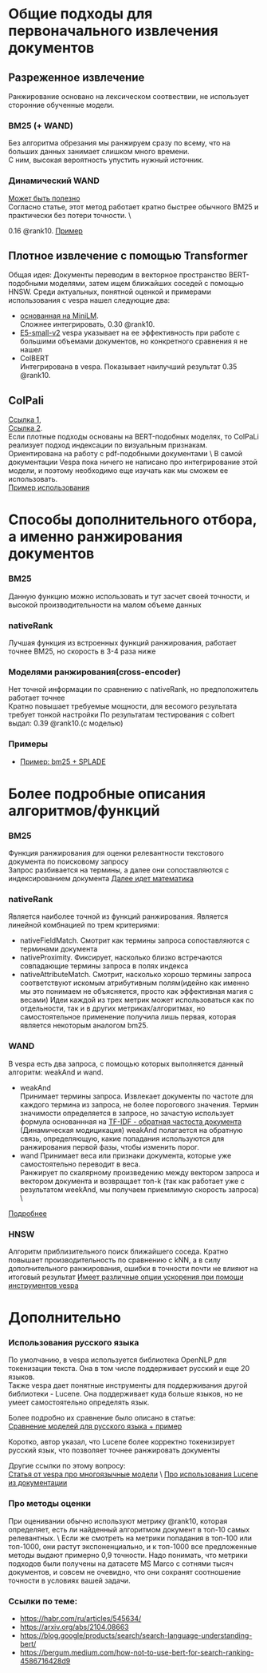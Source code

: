 # Общие подходы для первоначального извлечения документов
## Разреженное извлечение
Ранжирование основано на лексическом соотвествии, не использует сторонние обученные модели.
### BM25 (+ WAND) 
Без алгоритма обрезания мы ранжируем сразу по всему, что на больших данных занимает слишком много времени. \
С ним, высокая вероятность упустить нужный источник.
### Динамический WAND
[Может быть полезно](https://www.researchgate.net/publication/221613425_Efficient_query_evaluation_using_a_two-level_retrieval_process)\
Согласно статье, этот метод работает кратно быстрее обычного BM25 и практически без потери точности. \ 

0.16 @rank10.
[Пример](https://github.com/vespa-engine/sample-apps/tree/master/transformers)
## Плотное извлечение с помощью Transformer
Общая идея: Документы переводим в векторное пространство BERT-подобными моделями, 
затем ищем ближайших соседей с помощью HNSW.
Среди актуальных, понятной оценкой и примерами использования с vespa нашел следующие два:
- [основанная на MiniLM](https://huggingface.co/sentence-transformers/msmarco-MiniLM-L-6-v3). \
    Сложнее интегрировать, 0.30 @rank10.
- [E5-small-v2](https://huggingface.co/intfloat/e5-small-v2)
    vespa указывает на ее эффективность при работе с большими объемами документов, но конкретного сравнения я не нашел
- ColBERT \
    Интегрирована в vespa. Показывает наилучший результат 0.35 @rank10.

## ColPali
[Ссылка 1](https://blog.vespa.ai/the-rise-of-vision-driven-document-retrieval-for-rag/),\
[Ссылка 2](https://medium.com/the-ai-forum/implement-multimodal-rag-with-colpali-and-vision-language-model-groq-llava-and-qwen2-vl-5c113b8c08fd). \
Если плотные подходы основаны на BERT-подобных моделях, то ColPaLi реализует подход индексации по визуальным признакам. \
Ориентирована на работу с pdf-подобными документами \ 
В самой документации Vespa пока ничего не написано про интегрирование этой модели, 
и поэтому необходимо еще изучать как мы сможем ее использовать. \
[Пример использования](https://github.com/vespa-engine/sample-apps/tree/master/visual-retrieval-colpali)


# Способы дополнительного отбора, а именно ранжирования документов
### BM25
Данную функцию можно использовать и тут засчет своей точности, и высокой производительности на малом объеме данных
### nativeRank
Лучшая функция из встроенных функций ранжирования, работает точнее BM25, но скорость в 3-4 раза ниже
### Моделями ранжирования(cross-encoder)
Нет точной информации по сравнению с nativeRank, но предположитель работает точнее \
Кратно повышает требуемые мощности, для весомого результата требует тонкой настройки
По результатам тестирования с colbert выдал: 0.39 @rank10.(с моделью)

### Примеры
- [Пример: bm25 + SPLADE](https://github.com/vespa-engine/sample-apps/tree/master/splade)
# Более подробные описания алгоритмов/функций
### BM25
Функция ранжирования для оценки релевантности текстового документа по поисковому запросу \
Запрос разбивается на термины, а далее они сопоставляются с индексированием документа
[Далее идет математика](https://docs.vespa.ai/en/reference/bm25.html)

### nativeRank
Является наиболее точной из функций ранжирования. Является линейной комбнацией по трем критериями:
- nativeFieldMatch. Смотрит как термины запроса сопоставляются с терминами документа
- nativeProximity. Фиксирует, насколько близко встречаются совпадающие термины запроса в полях индекса
- nativeAttributeMatch. Смотрит, насколько хорошо термины запроса соответствуют искомым атрибутивным полям(идейно как именно мы это понимаем не объясняется, просто как эффективная магия с весами)
Идеи каждой из трех метрик может использоваться как по отдельности, так и в других метриках/алгоритмах, но самостоятельное применение получила лишь первая, которая является некоторым аналогом bm25.


### WAND
В vespa есть два запроса, с помощью которых выполняется данный алгоритм: weakAnd и wand.
- weakAnd \
  Принимает термины запроса. Извлекает документы по частоте для каждого термина из запроса, не более порогового значения. Термин значимости определяется в запросе, но зачастую использует формула основаннная на [TF-IDF - обратная частоста документа](https://en.wikipedia.org/wiki/Tf%E2%80%93idf) \
  (Динамическая модицикация) weakAnd полагается на обратную связь, определяющую, какие попадания используются для ранжирования первой фазы, чтобы изменить порог.
- wand
  Принимает веса или признаки документа, которые уже самостоятельно переводит в веса.  \
  Ранжирует по скалярному произведению между вектором запроса и вектором документа и возвращает топ-k (так как работает уже с результатом weekAnd, мы получаем приемлимую скорость запроса) \
  
[Подробнее](https://docs.vespa.ai/en/using-wand-with-vespa.html)

### HNSW
Алгоритм приблизительного поиск ближайшего соседа. Кратно повышает производительность по сравнению с kNN, а в силу дополнительного ранжирования, ошибки в точности почти не влияют на итоговый результат
[Имеет различные опции ускорения при помощи инструментов vespa](https://docs.vespa.ai/en/approximate-nn-hnsw.html)


# Дополнительно
### Использования русского языка
По умолчанию, в vespa используется библиотека OpenNLP для токенизации текста. Она в том числе поддерживает русский и еще 20 языков. \
Также vespa дает понятные инструменты для поддерживания другой библиотеки - Lucene. Она поддерживает куда больше языков, но не умеет самостоятельно определять язык. 

Более подробно их сравнение было описано в статье: \
[Сравнение моделей для русского языка + пример](https://habr.com/ru/companies/sportmaster_lab/articles/848992/)  

Коротко, автор указал, что Lucene более корректно токенизирует русский язык, что позволяет точнее ранжировать документы 

Другие ссылки по этому вопросу: \
[Статья от vespa про многоязычные модели](https://blog.vespa.ai/simplify-search-with-multilingual-embeddings/) \ 
[Про использования Lucene из документации](https://docs.vespa.ai/en/lucene-linguistics.html)





### Про методы оценки
При оценивании обычно используют метрику @rank10, которая определяет, есть ли найденный алгоритмом документ в топ-10 самых релевантных. \ 
Если же смотреть на метрики попадания в топ-100 или топ-1000, они растут экспоненциально, и к топ-1000 все предложенные методы выдают примерно 0,9 точности. Надо понимать, что метрики подходов были получены на датасете MS Marco с сотнями тысяч документов, и совсем не очевидно, что они сохранят соотношение точности в условиях вашей задачи.

### Ссылки по теме:

- https://habr.com/ru/articles/545634/
- https://arxiv.org/abs/2104.08663
- https://blog.google/products/search/search-language-understanding-bert/
- https://bergum.medium.com/how-not-to-use-bert-for-search-ranking-4586716428d9